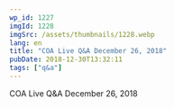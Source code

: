 ```yaml
---
wp_id: 1227
imgId: 1228
imgSrc: /assets/thumbnails/1228.webp
lang: en
title: "COA Live Q&A December 26, 2018"
pubDate: 2018-12-30T13:32:11
tags: ["q&a"]
---
```


<!-- page: 6 -->

<p>COA Live Q&amp;A December 26, 2018</p>
